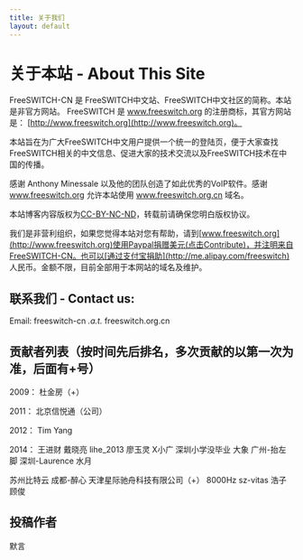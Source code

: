 ```yaml
---
title: 关于我们
layout: default
---
```


# 关于本站 - About This Site

FreeSWITCH-CN 是 FreeSWITCH中文站、FreeSWITCH中文社区的简称。本站是非官方网站。
FreeSWITCH 是 www.freeswitch.org 的注册商标，其官方网站是：
[http://www.freeswitch.org](http://www.freeswitch.org)。

本站旨在为广大FreeSWITCH中文用户提供一个统一的登陆页，便于大家查找FreeSWITCH相关的中文信息、促进大家的技术交流以及FreeSWITCH技术在中国的传播。
    
感谢 Anthony Minessale 以及他的团队创造了如此优秀的VoIP软件。感谢 www.freeswitch.org 允许本站使用 www.freeswitch.org.cn 域名。             

本站博客内容版权为[CC-BY-NC-ND](http://zh.wikipedia.org/wiki/%E5%88%9B%E9%80%A0%E5%85%B1%E7%94%A8)，转载前请确保您明白版权协议。

我们是非营利组织，如果您觉得本站对您有帮助，请到[www.freeswitch.org](http://www.freeswitch.org)使用Paypal捐赠美元(点击Contribute)，并注明来自FreeSWITCH-CN。也可以[通过支付宝捐助](http://me.alipay.com/freeswitch) 人民币。金额不限，目前全部用于本网站的域名及维护。

## 联系我们 - Contact us:

Email: freeswitch-cn _.a.t._ freeswitch.org.cn

## 贡献者列表（按时间先后排名，多次贡献的以第一次为准，后面有+号）

2009：
杜金房（+）

2011：
北京信悦通（公司）

2012：
Tim Yang

2014：
王进财
戴晓亮
lihe_2013
廖玉灵
X小广
深圳小学没毕业
大象
广州-抬左脚
深圳-Laurence
水月

苏州比特云
成都-醉心
天津星际驰舟科技有限公司（+）
8000Hz
sz-vitas
浩子
顾俊


## 投稿作者

默言
